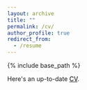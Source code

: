 ```yaml
---
layout: archive
title: ""
permalink: /cv/
author_profile: true
redirect_from:
  - /resume
---
```


{% include base_path %}


Here's an up-to-date [<span style="color:black">CV</span>](./resume.pdf).
